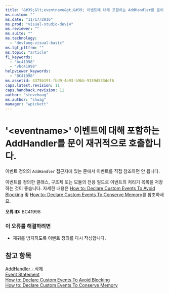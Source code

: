 ```yaml
---
title: "&#39;&lt;eventname&gt;&#39; 이벤트에 대해 포함하는 AddHandler를 문이 재귀적으로 호출합니다. | Microsoft Docs"
ms.custom: ""
ms.date: "11/17/2016"
ms.prod: "visual-studio-dev14"
ms.reviewer: ""
ms.suite: ""
ms.technology: 
  - "devlang-visual-basic"
ms.tgt_pltfrm: ""
ms.topic: "article"
f1_keywords: 
  - "bc41998"
  - "vbc41998"
helpviewer_keywords: 
  - "BC41998"
ms.assetid: 4375b191-fbd9-4e93-b9bb-9159d533ddf6
caps.latest.revision: 11
caps.handback.revision: 11
author: "stevehoag"
ms.author: "shoag"
manager: "wpickett"
---
```

# &#39;&lt;eventname&gt;&#39; 이벤트에 대해 포함하는 AddHandler를 문이 재귀적으로 호출합니다.
이벤트 정의의 `AddHandler` 접근자에 있는 문에서 이벤트를 직접 참조하면 안 됩니다.  
  
 이벤트를 정의한 클래스, 구조체 또는 모듈의 전용 필드로 이벤트의 처리기 목록을 저장하는 것이 좋습니다. 자세한 내용은 [How to: Declare Custom Events To Avoid Blocking](../Topic/How%20to:%20Declare%20Custom%20Events%20To%20Avoid%20Blocking%20\(Visual%20Basic\).md) 및 [How to: Declare Custom Events To Conserve Memory](../Topic/How%20to:%20Declare%20Custom%20Events%20To%20Conserve%20Memory%20\(Visual%20Basic\).md)를 참조하세요.  
  
 **오류 ID:** BC41998  
  
### 이 오류를 해결하려면  
  
-   재귀를 방지하도록 이벤트 정의를 다시 작성합니다.  
  
## 참고 항목  
 [AddHandler \- 삭제](http://msdn.microsoft.com/ko-kr/fc464cf8-582c-48a6-a9c2-185c4c3d5ff8)   
 [Event Statement](/dotnet/visual-basic/language-reference/statements/event-statement)   
 [How to: Declare Custom Events To Avoid Blocking](../Topic/How%20to:%20Declare%20Custom%20Events%20To%20Avoid%20Blocking%20\(Visual%20Basic\).md)   
 [How to: Declare Custom Events To Conserve Memory](../Topic/How%20to:%20Declare%20Custom%20Events%20To%20Conserve%20Memory%20\(Visual%20Basic\).md)